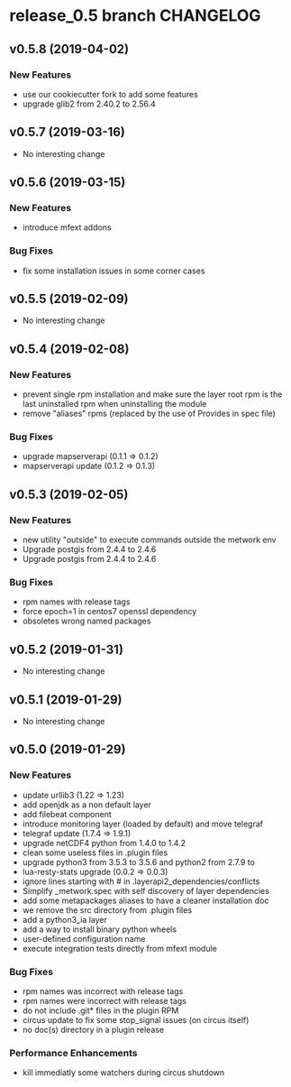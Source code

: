 # release_0.5 branch CHANGELOG



## v0.5.8 (2019-04-02)

### New Features
- use our cookiecutter fork to add some features
- upgrade glib2 from 2.40.2 to 2.56.4






## v0.5.7 (2019-03-16)

- No interesting change


## v0.5.6 (2019-03-15)

### New Features
- introduce mfext addons


### Bug Fixes
- fix some installation issues in some corner cases





## v0.5.5 (2019-02-09)

- No interesting change


## v0.5.4 (2019-02-08)

### New Features
- prevent single rpm installation and make sure the layer root rpm is the last uninstalled rpm when uninstalling the module
- remove "aliases" rpms (replaced by the use of Provides in spec file)


### Bug Fixes
- upgrade mapserverapi (0.1.1 => 0.1.2)
- mapserverapi update (0.1.2 => 0.1.3)





## v0.5.3 (2019-02-05)

### New Features
- new utility "outside" to execute commands outside the metwork env
- Upgrade postgis from 2.4.4 to 2.4.6
- Upgrade postgis from 2.4.4 to 2.4.6


### Bug Fixes
- rpm names with release tags
- force epoch=1 in centos7 openssl dependency
- obsoletes wrong named packages





## v0.5.2 (2019-01-31)

- No interesting change


## v0.5.1 (2019-01-29)

- No interesting change


## v0.5.0 (2019-01-29)

### New Features
- update urllib3 (1.22 => 1.23)
- add openjdk as a non default layer
- add filebeat component
- introduce monitoring layer (loaded by default) and move telegraf
- telegraf update (1.7.4 => 1.9.1)
- upgrade netCDF4 python from 1.4.0 to 1.4.2
- clean some useless files in .plugin files
- upgrade python3 from 3.5.3 to 3.5.6 and python2 from 2.7.9 to
- lua-resty-stats upgrade (0.0.2 => 0.0.3)
- ignore lines starting with # in .layerapi2_dependencies/conflicts
- Simplify _metwork.spec with self discovery of layer dependencies
- add some metapackages aliases to have a cleaner installation doc
- we remove the src directory from .plugin files
- add a python3_ia layer
- add a way to install binary python wheels
- user-defined configuration name
- execute integration tests directly from mfext module


### Bug Fixes
- rpm names was incorrect with release tags
- rpm names were incorrect with release tags
- do not include .git* files in the plugin RPM
- circus update to fix some stop_signal issues (on circus itself)
- no doc(s) directory in a plugin release


### Performance Enhancements
- kill immediatly some watchers during circus shutdown




